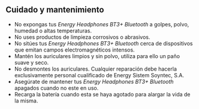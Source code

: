 ## Cuidado y mantenimiento

* No expongas tus *Energy Headphones BT3+ Bluetooth* a golpes, polvo, humedad o altas temperaturas.
* No uses productos de limpieza corrosivos o abrasivos.
* No sitúes tus *Energy Headphones BT3+ Bluetooth* cerca de dispositivos que emitan campos electromagnéticos intensos.
* Mantén los auriculares limpios y sin polvo, utiliza para ello un paño suave y seco.
* No desmontes los auriculares. Cualquier reparación debe hacerla exclusivamente personal cualificado de Energy Sistem Soyntec, S.A.
* Asegúrate de mantener tus *Energy Headphones BT3+ Bluetooth* apagados cuando no este en uso.
* Recarga la batería cuando esta se haya agotado para alargar la vida de la misma.
